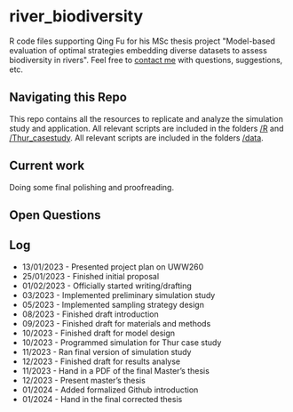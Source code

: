 # river_biodiversity
R code files supporting Qing Fu for his MSc thesis project "Model-based evaluation of optimal strategies embedding diverse datasets to assess biodiversity in rivers". Feel free to [contact me](mailto:qing.fu@uzh.ch?subject=[Transparent%20Master%20Thesis]%20Inquiry) with questions, suggestions, etc.

## Navigating this Repo
This repo contains all the resources to replicate and analyze the simulation study and application. All relevant scripts are included in the folders [/R](https://github.com/DaifukuOsaka/river_biodiversity/tree/main/R) and [/Thur_casestudy](https://github.com/DaifukuOsaka/river_biodiversity/tree/main/Thur_casestudy). All relevant scripts are included in the folders [/data](https://github.com/DaifukuOsaka/river_biodiversity/tree/main/data).

## Current work
Doing some final polishing and proofreading.

## Open Questions


## Log
- 13/01/2023 - Presented project plan on UWW260
- 25/01/2023 - Finished initial proposal
- 01/02/2023 - Officially started writing/drafting
- 03/2023 - Implemented preliminary simulation study
- 05/2023 - Implemented sampling strategy design 
- 08/2023 - Finished draft introduction
- 09/2023 - Finished draft for materials and methods 
- 10/2023 - Finished draft for model design
- 10/2023 - Programmed simulation for Thur case study
- 11/2023 - Ran final version of simulation study
- 12/2023 - Finished draft for results analyse 
- 11/2023 - Hand in a PDF of the final Master’s thesis
- 12/2023 - Present master’s thesis
- 01/2024 - Added formalized Github introduction
- 01/2024 - Hand in the final corrected thesis
